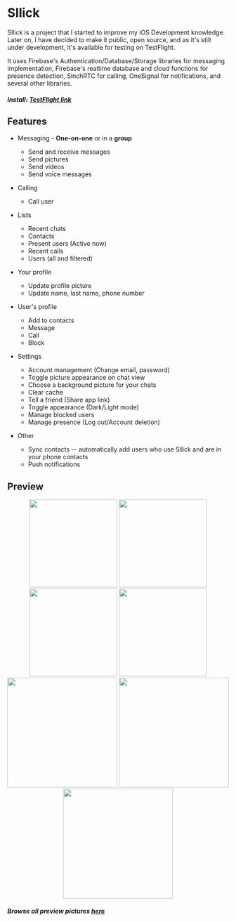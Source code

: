 
# Sllick

Sllick is a project that I started to improve my iOS Development knowledge. Later on, I have decided to make it public, open source, and as it's still under development, it's available for testing on TestFlight.

It uses Firebase's Authentication/Database/Storage libraries for messaging implementation, Firebase's realtime database and cloud functions for presence detection, SinchRTC for calling, OneSignal for notifications, and several other libraries.

##### Install: [TestFlight link](https://testflight.apple.com/join/hcylw8w4)

##  Features

- Messaging - **One-on-one** or in a **group**
  - Send and receive messages 
  - Send pictures
  - Send videos
  - Send voice messages
- Calling
    - Call user
- Lists
    - Recent chats
    - Contacts
    - Present users (Active now)
    - Recent calls
    - Users (all and filtered)

- Your profile
    - Update profile picture
    - Update name, last name, phone number
- User's profile
    - Add to contacts
    - Message
    - Call
    - Block
- Settings
    - Account management (Change email, password)
    - Toggle picture appearance on chat view
    - Choose a background picture for your chats
    - Clear cache
    - Tell a friend (Share app link)
    - Toggle appearance (Dark/Light mode)
    - Manage blocked users
    - Manage presence (Log out/Account deletion)
- Other
    - Sync contacts -- automatically add users who use Sllick and are in your phone contacts
    - Push notifications

## Preview

<p align="center" markdown="1">
<img src="https://i.imgur.com/P1JcClK.png" width="200" />
<img src="https://i.imgur.com/OQ8TQhR.png" width="200" />
<img src="https://i.imgur.com/OqUwRIn.png" width="200" />
<img src="https://i.imgur.com/OH4zUIO.png" width="200" />
<img src="https://i.imgur.com/jKsKDas.png" width="250" />
<img src="https://i.imgur.com/gKdtPIw.png" width="250" /> 
<img src="https://i.imgur.com/LTTJsVv.jpg" width="250" /> 
</p>

##### *Browse all preview pictures [here](https://imgur.com/a/8oQpSnp)*
